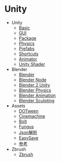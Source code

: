 # Unity

- Unity
  - [Basic](/Unity/basic)
  - [GUI](/Unity/GUI)
  - [Package](/Unity/Package)
  - [Physics](/Unity/Physics)
  - [Prefabs](/Unity/Prefabs)
  - [Shortcuts](/Unity/Shortcuts)
  - [Animator](/Unity/Animator)
  - [Unity Shader](/Unity/UnityShader)
- Blender
  - [Blender](/Unity/Blender)
  - [Blender Node](/Unity/BlenderNode)
  - [Blender 2 Unity](/Unity/Blender2Unity)
  - [Blender Physics](/Unity/BlenderPhysics)
  - [Blender Animation](/Unity/BlenderAnimation)
  - [Blender Sculpting](/Unity/BlenderSculpting)
- Assets
  - [DOTween](/Unity/Assets/DOTween)
  - [Cinemachine](/Unity/Assets/Cinemachine)
  - [Bolt](/Unity/Assets/bolt)
  - [Fungus](/Unity/Assets/Fungus)
  - [Json解析](/Unity/Assets/Json)
  - [EasySave](/Unity/Assets/EasySave)
  - [参考](https://www.jqhtml.com/53905.html)
- Zbrush
  - [Zbrush](/Unity/Zbrush)